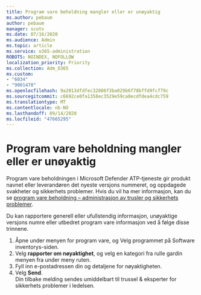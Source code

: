 ```yaml
---
title: Program vare beholdning mangler eller er unøyaktig
ms.author: pebaum
author: pebaum
manager: scotv
ms.date: 07/16/2020
ms.audience: Admin
ms.topic: article
ms.service: o365-administration
ROBOTS: NOINDEX, NOFOLLOW
localization_priority: Priority
ms.collection: Adm_O365
ms.custom:
- "6034"
- "9001470"
ms.openlocfilehash: 9a2013dfdfec32086f3ba029b6f78bffd9fcf79c
ms.sourcegitcommit: c6692ce0fa1358ec3529e59ca0ecdfdea4cdc759
ms.translationtype: MT
ms.contentlocale: nb-NO
ms.lasthandoff: 09/14/2020
ms.locfileid: "47665295"
---
```

# <a name="software-inventory-is-missing-or-inaccurate"></a>Program vare beholdning mangler eller er unøyaktig

Program vare beholdningen i Microsoft Defender ATP-tjeneste gir produkt navnet eller leverandøren det nyeste versjons nummeret, og oppdagede svakheter og sikkerhets problemer. Hvis du vil ha mer informasjon, kan du se [program vare beholdning – administrasjon av trusler og sikkerhets problemer](https://docs.microsoft.com/windows/security/threat-protection/microsoft-defender-atp/tvm-software-inventory).

Du kan rapportere generell eller ufullstendig informasjon, unøyaktige versjons numre eller utbedret program vare informasjon ved å følge disse trinnene.  

1. Åpne under menyen for program vare, og Velg programmet på Software inventorys-siden.
2. Velg **rapporter om nøyaktighet**, og velg en kategori fra rulle gardin menyen fra under meny ruten.
3. Fyll inn e-postadressen din og detaljene for nøyaktigheten.
4. Velg **Send**.</br>
    Din tilbake melding sendes umiddelbart til trussel & eksperter for sikkerhets problemer i ledelsen.